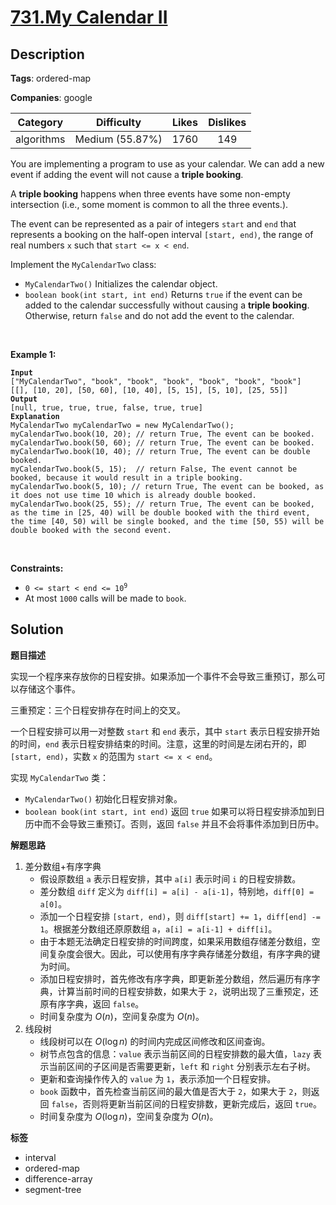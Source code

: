 # [731.My Calendar II](https://leetcode.com/problems/my-calendar-ii/description/)

## Description

**Tags**: ordered-map

**Companies**: google

|  Category  |   Difficulty    | Likes | Dislikes |
| :--------: | :-------------: | :---: | :------: |
| algorithms | Medium (55.87%) | 1760  |   149    |


<p>You are implementing a program to use as your calendar. We can add a new event if adding the event will not cause a <strong>triple booking</strong>.</p>
<p>A <strong>triple booking</strong> happens when three events have some non-empty intersection (i.e., some moment is common to all the three events.).</p>
<p>The event can be represented as a pair of integers <code>start</code> and <code>end</code> that represents a booking on the half-open interval <code>[start, end)</code>, the range of real numbers <code>x</code> such that <code>start &lt;= x &lt; end</code>.</p>
<p>Implement the <code>MyCalendarTwo</code> class:</p>
<ul>
  <li><code>MyCalendarTwo()</code> Initializes the calendar object.</li>
  <li><code>boolean book(int start, int end)</code> Returns <code>true</code> if the event can be added to the calendar successfully without causing a <strong>triple booking</strong>. Otherwise, return <code>false</code> and do not add the event to the calendar.</li>
</ul>
<p>&nbsp;</p>
<p><strong class="example">Example 1:</strong></p>
<pre><code><strong>Input</strong>
[&quot;MyCalendarTwo&quot;, &quot;book&quot;, &quot;book&quot;, &quot;book&quot;, &quot;book&quot;, &quot;book&quot;, &quot;book&quot;]
[[], [10, 20], [50, 60], [10, 40], [5, 15], [5, 10], [25, 55]]
<strong>Output</strong>
[null, true, true, true, false, true, true]
<strong>Explanation</strong>
MyCalendarTwo myCalendarTwo = new MyCalendarTwo();
myCalendarTwo.book(10, 20); // return True, The event can be booked.
myCalendarTwo.book(50, 60); // return True, The event can be booked.
myCalendarTwo.book(10, 40); // return True, The event can be double booked.
myCalendarTwo.book(5, 15);  // return False, The event cannot be booked, because it would result in a triple booking.
myCalendarTwo.book(5, 10); // return True, The event can be booked, as it does not use time 10 which is already double booked.
myCalendarTwo.book(25, 55); // return True, The event can be booked, as the time in [25, 40) will be double booked with the third event, the time [40, 50) will be single booked, and the time [50, 55) will be double booked with the second event.</code></pre>
<p>&nbsp;</p>
<p><strong>Constraints:</strong></p>
<ul>
  <li><code>0 &lt;= start &lt; end &lt;= 10<sup>9</sup></code></li>
  <li>At most <code>1000</code> calls will be made to <code>book</code>.</li>
</ul>

## Solution

**题目描述**

实现一个程序来存放你的日程安排。如果添加一个事件不会导致三重预订，那么可以存储这个事件。

三重预定：三个日程安排存在时间上的交叉。

一个日程安排可以用一对整数 `start` 和 `end` 表示，其中 `start` 表示日程安排开始的时间，`end` 表示日程安排结束的时间。注意，这里的时间是左闭右开的，即 `[start, end)`，实数 `x` 的范围为 `start <= x < end`。

实现 `MyCalendarTwo` 类：

- `MyCalendarTwo()` 初始化日程安排对象。
- `boolean book(int start, int end)` 返回 `true` 如果可以将日程安排添加到日历中而不会导致三重预订。否则，返回 `false` 并且不会将事件添加到日历中。

**解题思路**

1. 差分数组+有序字典
   - 假设原数组 `a` 表示日程安排，其中 `a[i]` 表示时间 `i` 的日程安排数。
   - 差分数组 `diff` 定义为 `diff[i] = a[i] - a[i-1]`，特别地，`diff[0] = a[0]`。
   - 添加一个日程安排 `[start, end)`，则 `diff[start] += 1`，`diff[end] -= 1`。根据差分数组还原原数组 `a`，`a[i] = a[i-1] + diff[i]`。
   - 由于本题无法确定日程安排的时间跨度，如果采用数组存储差分数组，空间复杂度会很大。因此，可以使用有序字典存储差分数组，有序字典的键为时间。
   - 添加日程安排时，首先修改有序字典，即更新差分数组，然后遍历有序字典，计算当前时间的日程安排数，如果大于 `2`，说明出现了三重预定，还原有序字典，返回 `false`。
   - 时间复杂度为 $O(n)$，空间复杂度为 $O(n)$。
2. 线段树
   - 线段树可以在 $O(\log n)$ 的时间内完成区间修改和区间查询。
   - 树节点包含的信息：`value` 表示当前区间的日程安排数的最大值，`lazy` 表示当前区间的子区间是否需要更新，`left` 和 `right` 分别表示左右子树。
   - 更新和查询操作传入的 `value` 为 `1`，表示添加一个日程安排。
   - `book` 函数中，首先检查当前区间的最大值是否大于 `2`，如果大于 `2`，则返回 `false`，否则将更新当前区间的日程安排数，更新完成后，返回 `true`。
   - 时间复杂度为 $O(\log n)$，空间复杂度为 $O(n)$。

**标签**

- interval
- ordered-map
- difference-array
- segment-tree

